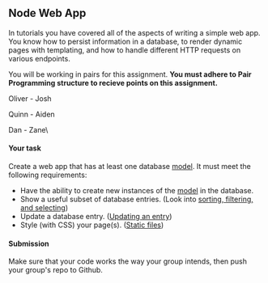 ## Node Web App

In tutorials you have covered all of the aspects of writing a simple web app. You know how to persist information in a database, to render dynamic pages with templating, and how to handle different HTTP requests on various endpoints. 

You will be working in pairs for this assignment. **You must adhere to Pair Programming structure to recieve points on this assignment.**

Oliver - Josh

Quinn - Aiden

Dan - Zane\

#### Your task

Create a web app that has at least one database [model](http://mongoosejs.com/docs/models.html). It must meet the following requirements:
 - Have the ability to create new instances of the [model](http://mongoosejs.com/docs/models.html) in the database.
 - Show a useful subset of database entries. (Look into [sorting, filtering, and selecting](http://mongoosejs.com/docs/queries.html))
 - Update a database entry. ([Updating an entry](http://mongoosejs.com/docs/documents.html))
 - Style (with CSS) your page(s). ([Static files](https://expressjs.com/en/starter/static-files.html))

#### Submission

Make sure that your code works the way your group intends, then push your group's repo to Github.
